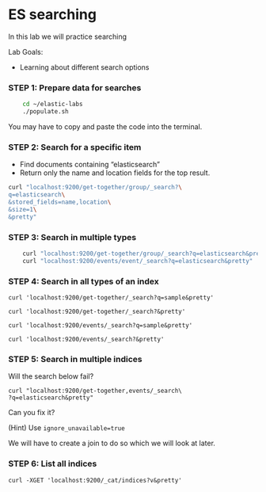 # ES searching

In this lab we will practice searching


Lab Goals:

* Learning about different search options

### STEP 1: Prepare data for searches
```bash
    cd ~/elastic-labs
    ./populate.sh
```    
You may have to copy and paste the code into the terminal.

### STEP 2: Search for a specific item

* Find documents containing “elasticsearch”
* Return only the name and location fields for the top result.

```bash
curl "localhost:9200/get-together/group/_search?\
q=elasticsearch\
&stored_fields=name,location\
&size=1\
&pretty"
```

### STEP 3: Search in multiple types
```bash
    curl "localhost:9200/get-together/group/_search?q=elasticsearch&pretty"
    curl "localhost:9200/events/event/_search?q=elasticsearch&pretty"
```
### STEP 4: Search in all types of an index    

    curl 'localhost:9200/get-together/_search?q=sample&pretty'

    curl 'localhost:9200/get-together/_search?&pretty'

    curl 'localhost:9200/events/_search?q=sample&pretty'

    curl 'localhost:9200/events/_search?&pretty'

### STEP 5: Search in multiple indices

Will the search below fail?    

    curl "localhost:9200/get-together,events/_search\
    ?q=elasticsearch&pretty"

Can you fix it?

(Hint) Use `ignore_unavailable=true`

We will have to create a join to do so which we will look at later.

### STEP 6: List all indices

    curl -XGET 'localhost:9200/_cat/indices?v&pretty'
